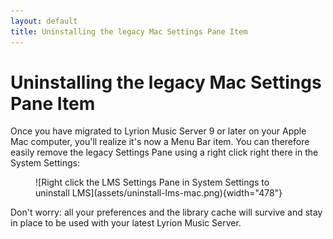 ```yaml
---
layout: default
title: Uninstalling the legacy Mac Settings Pane Item
---
```


# Uninstalling the legacy Mac Settings Pane Item

Once you have migrated to Lyrion Music Server 9 or later on your Apple Mac computer, you'll realize it's now a Menu Bar item. You can therefore easily remove the legacy Settings Pane using a right click right there in the System Settings:

<figure markdown="span">
    ![Right click the LMS Settings Pane in System Settings to uninstall LMS](assets/uninstall-lms-mac.png){width="478"}
</figure>

Don't worry: all your preferences and the library cache will survive and stay in place to be used with your latest Lyrion Music Server.

